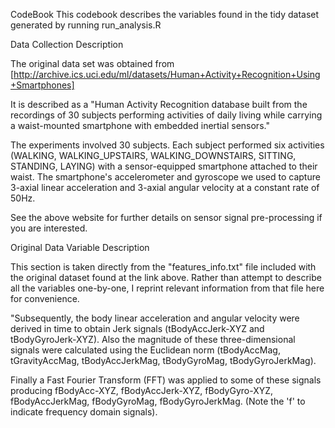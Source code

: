 CodeBook
This codebook describes the variables found in the tidy dataset generated by running run_analysis.R

Data Collection Description

The original data set was obtained from [http://archive.ics.uci.edu/ml/datasets/Human+Activity+Recognition+Using+Smartphones]

It is described as a "Human Activity Recognition database built from the recordings of 30 subjects performing activities of daily living while carrying a waist-mounted smartphone with embedded inertial sensors."

The experiments involved 30 subjects. Each subject performed six activities (WALKING, WALKING_UPSTAIRS, WALKING_DOWNSTAIRS, SITTING, STANDING, LAYING) with a sensor-equipped smartphone attached to their waist. The smartphone's accelerometer and gyroscope we used to capture 3-axial linear acceleration and 3-axial angular velocity at a constant rate of 50Hz.

See the above website for further details on sensor signal pre-processing if you are interested.

Original Data Variable Description

This section is taken directly from the "features_info.txt" file included with the original dataset found at the link above. Rather than attempt to describe all the variables one-by-one, I reprint relevant information from that file here for convenience.

"Subsequently, the body linear acceleration and angular velocity were derived in time to obtain Jerk signals (tBodyAccJerk-XYZ and tBodyGyroJerk-XYZ). Also the magnitude of these three-dimensional signals were calculated using the Euclidean norm (tBodyAccMag, tGravityAccMag, tBodyAccJerkMag, tBodyGyroMag, tBodyGyroJerkMag).

Finally a Fast Fourier Transform (FFT) was applied to some of these signals producing fBodyAcc-XYZ, fBodyAccJerk-XYZ, fBodyGyro-XYZ, fBodyAccJerkMag, fBodyGyroMag, fBodyGyroJerkMag. (Note the 'f' to indicate frequency domain signals).


